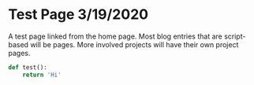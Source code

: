 # Test Page 3/19/2020
A test page linked from the home page. Most blog entries that are script-based will be pages. More involved projects will have their own project pages.


```py
def test():
    return 'Hi'
```

